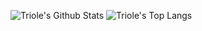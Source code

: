 ![Triole's Github Stats](https://github-readme-stats.vercel.app/api?username=triole&show_icons=true&hide_border=true&theme=tokyonight) ![Triole's Top Langs](https://github-readme-stats.vercel.app/api/top-langs/?username=triole&layout=compact&hide_border=true&langs_count=10&theme=tokyonight&hide=cmake,makefile,smarty)
